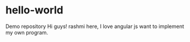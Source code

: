 # hello-world
Demo repository
Hi guys!
rashmi here, I love angular js want to implement my own program.
